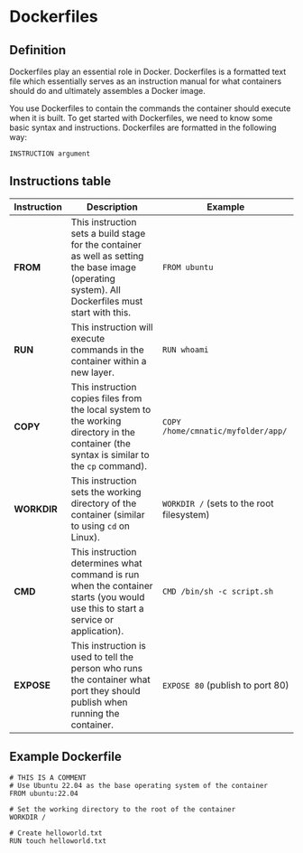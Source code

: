 # Dockerfiles 

## Definition

Dockerfiles play an essential role in Docker. Dockerfiles is a formatted text file which essentially serves as an instruction manual for what containers should do and ultimately assembles a Docker image.

You use Dockerfiles to contain the commands the container should execute when it is built. To get started with Dockerfiles, we need to know some basic syntax and instructions. Dockerfiles are formatted in the following way:

    INSTRUCTION argument

## Instructions table

| Instruction | Description                                                                                                                                  | Example                                   |
|-------------|----------------------------------------------------------------------------------------------------------------------------------------------|-------------------------------------------|
| **FROM**    | This instruction sets a build stage for the container as well as setting the base image (operating system). All Dockerfiles must start with this. | `FROM ubuntu`                            |
| **RUN**     | This instruction will execute commands in the container within a new layer.                                                                 | `RUN whoami`                             |
| **COPY**    | This instruction copies files from the local system to the working directory in the container (the syntax is similar to the `cp` command).    | `COPY /home/cmnatic/myfolder/app/`       |
| **WORKDIR** | This instruction sets the working directory of the container (similar to using `cd` on Linux).                                               | `WORKDIR /` (sets to the root filesystem) |
| **CMD**     | This instruction determines what command is run when the container starts (you would use this to start a service or application).            | `CMD /bin/sh -c script.sh`               |
| **EXPOSE**  | This instruction is used to tell the person who runs the container what port they should publish when running the container.                 | `EXPOSE 80` (publish to port 80)         |


## Example Dockerfile

    # THIS IS A COMMENT
    # Use Ubuntu 22.04 as the base operating system of the container
    FROM ubuntu:22.04

    # Set the working directory to the root of the container
    WORKDIR / 

    # Create helloworld.txt
    RUN touch helloworld.txt

